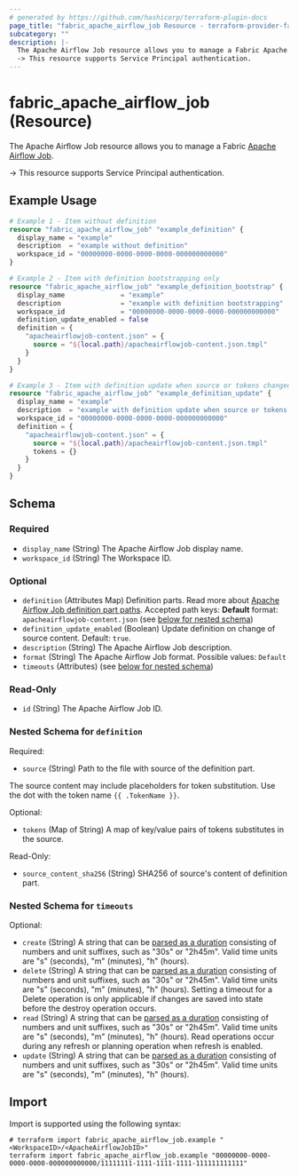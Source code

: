 ```yaml
---
# generated by https://github.com/hashicorp/terraform-plugin-docs
page_title: "fabric_apache_airflow_job Resource - terraform-provider-fabric"
subcategory: ""
description: |-
  The Apache Airflow Job resource allows you to manage a Fabric Apache Airflow Job https://learn.microsoft.com/fabric/data-factory/apache-airflow-jobs-concepts.
  -> This resource supports Service Principal authentication.
---
```


# fabric_apache_airflow_job (Resource)

The Apache Airflow Job resource allows you to manage a Fabric [Apache Airflow Job](https://learn.microsoft.com/fabric/data-factory/apache-airflow-jobs-concepts).

-> This resource supports Service Principal authentication.

## Example Usage

```terraform
# Example 1 - Item without definition
resource "fabric_apache_airflow_job" "example_definition" {
  display_name = "example"
  description  = "example without definition"
  workspace_id = "00000000-0000-0000-0000-000000000000"
}

# Example 2 - Item with definition bootstrapping only
resource "fabric_apache_airflow_job" "example_definition_bootstrap" {
  display_name              = "example"
  description               = "example with definition bootstrapping"
  workspace_id              = "00000000-0000-0000-0000-000000000000"
  definition_update_enabled = false
  definition = {
    "apacheairflowjob-content.json" = {
      source = "${local.path}/apacheairflowjob-content.json.tmpl"
    }
  }
}

# Example 3 - Item with definition update when source or tokens changed
resource "fabric_apache_airflow_job" "example_definition_update" {
  display_name = "example"
  description  = "example with definition update when source or tokens changed"
  workspace_id = "00000000-0000-0000-0000-000000000000"
  definition = {
    "apacheairflowjob-content.json" = {
      source = "${local.path}/apacheairflowjob-content.json.tmpl"
      tokens = {}
    }
  }
}
```

<!-- schema generated by tfplugindocs -->
## Schema

### Required

- `display_name` (String) The Apache Airflow Job display name.
- `workspace_id` (String) The Workspace ID.

### Optional

- `definition` (Attributes Map) Definition parts. Read more about [Apache Airflow Job definition part paths](https://learn.microsoft.com/fabric/data-factory/apache-airflow-jobs-concepts). Accepted path keys: **Default** format: `apacheairflowjob-content.json` (see [below for nested schema](#nestedatt--definition))
- `definition_update_enabled` (Boolean) Update definition on change of source content. Default: `true`.
- `description` (String) The Apache Airflow Job description.
- `format` (String) The Apache Airflow Job format. Possible values: `Default`
- `timeouts` (Attributes) (see [below for nested schema](#nestedatt--timeouts))

### Read-Only

- `id` (String) The Apache Airflow Job ID.

<a id="nestedatt--definition"></a>

### Nested Schema for `definition`

Required:

- `source` (String) Path to the file with source of the definition part.

The source content may include placeholders for token substitution. Use the dot with the token name `{{ .TokenName }}`.

Optional:

- `tokens` (Map of String) A map of key/value pairs of tokens substitutes in the source.

Read-Only:

- `source_content_sha256` (String) SHA256 of source's content of definition part.

<a id="nestedatt--timeouts"></a>

### Nested Schema for `timeouts`

Optional:

- `create` (String) A string that can be [parsed as a duration](https://pkg.go.dev/time#ParseDuration) consisting of numbers and unit suffixes, such as "30s" or "2h45m". Valid time units are "s" (seconds), "m" (minutes), "h" (hours).
- `delete` (String) A string that can be [parsed as a duration](https://pkg.go.dev/time#ParseDuration) consisting of numbers and unit suffixes, such as "30s" or "2h45m". Valid time units are "s" (seconds), "m" (minutes), "h" (hours). Setting a timeout for a Delete operation is only applicable if changes are saved into state before the destroy operation occurs.
- `read` (String) A string that can be [parsed as a duration](https://pkg.go.dev/time#ParseDuration) consisting of numbers and unit suffixes, such as "30s" or "2h45m". Valid time units are "s" (seconds), "m" (minutes), "h" (hours). Read operations occur during any refresh or planning operation when refresh is enabled.
- `update` (String) A string that can be [parsed as a duration](https://pkg.go.dev/time#ParseDuration) consisting of numbers and unit suffixes, such as "30s" or "2h45m". Valid time units are "s" (seconds), "m" (minutes), "h" (hours).

## Import

Import is supported using the following syntax:

```shell
# terraform import fabric_apache_airflow_job.example "<WorkspaceID>/<ApacheAirflowJobID>"
terraform import fabric_apache_airflow_job.example "00000000-0000-0000-0000-000000000000/11111111-1111-1111-1111-111111111111"
```
